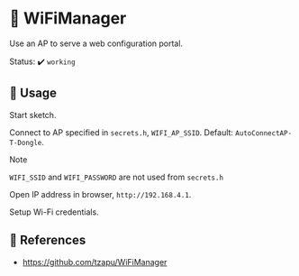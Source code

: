 # :wireless: WiFiManager

Use an AP to serve a web configuration portal.

Status: :heavy_check_mark: `working`

## :pencil: Usage

Start sketch.

Connect to AP specified in `secrets.h`, `WIFI_AP_SSID`. Default: `AutoConnectAP-T-Dongle`.

> [!NOTE]
> `WIFI_SSID` and `WIFI_PASSWORD` are not used from `secrets.h`

Open IP address in browser, `http://192.168.4.1`.

Setup Wi-Fi credentials.

## :link: References

- <https://github.com/tzapu/WiFiManager>
